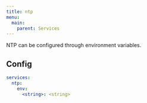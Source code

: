 ```yaml
---
title: ntp
menu:
  main:
    parent: Services
---
```


NTP can be configured through environment variables.

## Config
```yaml
services:
  ntp:
    env:
      <string>: <string>
```
